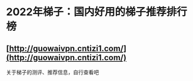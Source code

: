 # 2022年梯子：国内好用的梯子推荐排行榜

## [http://guowaivpn.cntizi1.com/](http://guowaivpn.cntizi1.com/)

关于梯子的测评、推荐信息，自行查看吧
